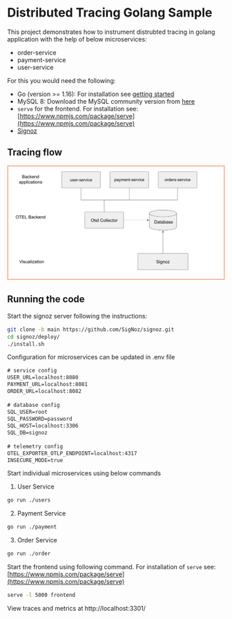# Distributed Tracing Golang Sample

This project demonstrates how to instrument distrubted tracing in golang application with the help of below microservices:

- order-service
- payment-service
- user-service

For this you would need the following:

- Go (version >= 1.16): For installation see [getting started](https://go.dev/doc/install)
- MySQL 8: Download the MySQL community version from [here](https://dev.mysql.com/downloads/mysql/)
- `serve` for the frontend. For installation see: [https://www.npmjs.com/package/serve](https://www.npmjs.com/package/serve)
- [Signoz](https://signoz.io/)

## Tracing flow
![Distributed tracing](tracing-flow.png)

## Running the code

Start the signoz server following the instructions:

```sh
git clone -b main https://github.com/SigNoz/signoz.git
cd signoz/deploy/
./install.sh
```

Configuration for microservices can be updated in .env file

```
# service config
USER_URL=localhost:8080
PAYMENT_URL=localhost:8081
ORDER_URL=localhost:8082

# database config
SQL_USER=root
SQL_PASSWORD=password
SQL_HOST=localhost:3306
SQL_DB=signoz

# telemetry config
OTEL_EXPORTER_OTLP_ENDPOINT=localhost:4317
INSECURE_MODE=true
```

Start individual microservices using below commands

1. User Service

```sh
go run ./users
```

2. Payment Service

```sh
go run ./payment
```

3. Order Service

```sh
go run ./order
```

Start the frontend using following command. For installation of `serve` see: [https://www.npmjs.com/package/serve](https://www.npmjs.com/package/serve)

```sh
serve -l 5000 frontend
```

View traces and metrics at http://localhost:3301/
